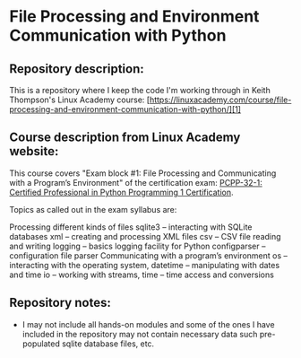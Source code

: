 # File Processing and Environment Communication with Python

## Repository description:
This is a repository where I keep the code I'm working through in Keith Thompson's Linux Academy course: [https://linuxacademy.com/course/file-processing-and-environment-communication-with-python/][1]

## Course description from Linux Academy website:
This course covers "Exam block #1: File Processing and Communicating with a Program’s Environment" of the certification exam: [PCPP-32-1: Certified Professional in Python Programming 1 Certification][2].

Topics as called out in the exam syllabus are:

Processing different kinds of files sqlite3 – interacting with SQLite databases xml – creating and processing XML files csv – CSV file reading and writing logging – basics logging facility for Python configparser – configuration file parser Communicating with a program’s environment os – interacting with the operating system, datetime – manipulating with dates and time io – working with streams, time – time access and conversions

## Repository notes:
- I may not include all hands-on modules and some of the ones I have included in the repository may not contain necessary data such pre-populated sqlite database files, etc.

[1]:https://linuxacademy.com/course/file-processing-and-environment-communication-with-python/
[2]:https://pythoninstitute.org/certification/pcpp-certification-professional/pcpp-32-1-exam-syllabus/